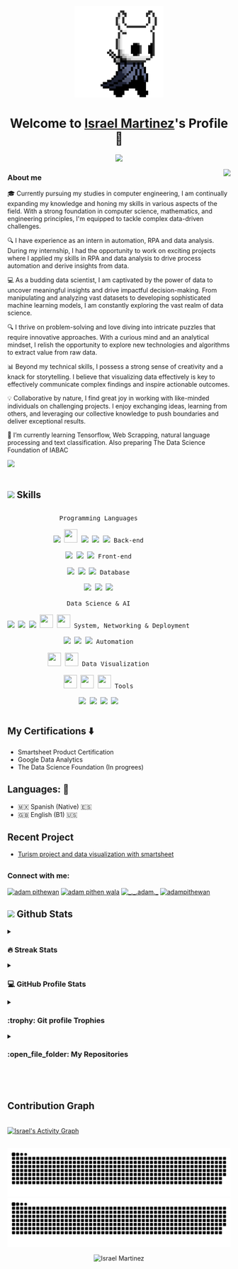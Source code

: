 <p align="center">
  <br>
  <samp>
   

</samp>

  <img src="https://raw.githubusercontent.com/TanZng/TanZng/master/assets/hollor_knight3.gif" width="200"/>

</p>

<p align="center">
  <h1 align="center">Welcome to <a href="https://github.com/Israwss">Israel Martinez</a>'s Profile 👋</h1>
</p>
<p align="center">
  <a align="center" href="https://github.com/DenverCoder1/readme-typing-svg"><img src="https://readme-typing-svg.herokuapp.com?&font=IBM+Plex+Sans&color=F72EE2&size=25&lines=Welcome+to+my+GitHub+Profile!;I'm+a+Computer+Engineering+Student;Aspiring+Data+Scientist" /></a>
</p>

<img align="right" src="https://media.giphy.com/media/M9gbBd9nbDrOTu1Mqx/giphy.gif">


<h3><b>About me</b></h3>

<p>🎓 Currently pursuing my studies in computer engineering, I am continually expanding my knowledge and honing my skills in various aspects of the field. With a strong foundation in computer science, mathematics, and engineering principles, I'm equipped to tackle complex data-driven challenges.

🔍 I have experience as an intern in automation, RPA and data analysis. During my internship, I had the opportunity to work on exciting projects where I applied my skills in RPA and data analysis to drive process automation and derive insights from data.

💻 As a budding data scientist, I am captivated by the power of data to uncover meaningful insights and drive impactful decision-making. From manipulating and analyzing vast datasets to developing sophisticated machine learning models, I am constantly exploring the vast realm of data science.

🔍 I thrive on problem-solving and love diving into intricate puzzles that require innovative approaches. With a curious mind and an analytical mindset, I relish the opportunity to explore new technologies and algorithms to extract value from raw data.

📊 Beyond my technical skills, I possess a strong sense of creativity and a knack for storytelling. I believe that visualizing data effectively is key to effectively communicate complex findings and inspire actionable outcomes.

💡 Collaborative by nature, I find great joy in working with like-minded individuals on challenging projects. I enjoy exchanging ideas, learning from others, and leveraging our collective knowledge to push boundaries and deliver exceptional results.

🌱 I’m currently learning Tensorflow, Web Scrapping, natural language processing and text classification. Also preparing The Data Science Foundation of IABAC		

</p>

<img src="https://user-images.githubusercontent.com/73097560/115834477-dbab4500-a447-11eb-908a-139a6edaec5c.gif"><br><br>

## <img src="https://media2.giphy.com/media/QssGEmpkyEOhBCb7e1/giphy.gif?cid=ecf05e47a0n3gi1bfqntqmob8g9aid1oyj2wr3ds3mg700bl&rid=giphy.gif" width ="25"><b> Skills</b>

<p style="display: inline-block;" align="center">
  <kbd>
    <kbd>Programming Languages</kbd>
    <br>
    <br>
    <img width="30px" src="https://cdn.jsdelivr.net/gh/devicons/devicon/icons/python/python-plain.svg" /> 
    <img width="30px" height="30px" src="https://www.r-project.org/logo/Rlogo.svg" /> 
    <img width="30px" src="https://cdn.jsdelivr.net/gh/devicons/devicon/icons/csharp/csharp-plain.svg" /> 
    <img width="30px" src="https://cdn.jsdelivr.net/gh/devicons/devicon/icons/java/java-plain.svg" /> 
    <img width="30px" src="https://cdn.jsdelivr.net/gh/devicons/devicon/icons/c/c-plain.svg" /> 
  </kbd>
  <kbd>
    <kbd>Back-end</kbd>
    <br>
    <br>
    <img width="30px" src="https://cdn.jsdelivr.net/gh/devicons/devicon/icons/dotnetcore/dotnetcore-original.svg" />
    <img width="30px" src="https://cdn.jsdelivr.net/gh/devicons/devicon/icons/dot-net/dot-net-original.svg" />
    <img width="30px" src="https://cdn.jsdelivr.net/gh/devicons/devicon/icons/sqlalchemy/sqlalchemy-plain.svg" />
  </kbd>
  <kbd>
    <kbd>Front-end</kbd>
    <br>
    <br>
    <img width="30px" src="https://cdn.jsdelivr.net/gh/devicons/devicon/icons/html5/html5-original.svg" /> 
    <img width="30px" src="https://cdn.jsdelivr.net/gh/devicons/devicon/icons/css3/css3-plain.svg" /> 
    <img width="30px" src="https://cdn.jsdelivr.net/gh/devicons/devicon/icons/javascript/javascript-original.svg" />
  </kbd>
  <kbd>
    <kbd>Database</kbd>
    <br>
    <br>
    <img width="30px" src="https://cdn.jsdelivr.net/gh/devicons/devicon/icons/mysql/mysql-plain.svg" />
    <img width="30px" src="https://cdn.jsdelivr.net/gh/devicons/devicon/icons/microsoftsqlserver/microsoftsqlserver-plain.svg" />
    <img width="30px" src="https://cdn.jsdelivr.net/gh/devicons/devicon/icons/mongodb/mongodb-plain.svg" />
  </kbd>
  <br>
  <br>
  <kbd>
    <kbd>Data Science & AI</kbd>
    <br>
    <br>
    <img width="30px" src="https://cdn.jsdelivr.net/gh/devicons/devicon/icons/tensorflow/tensorflow-original.svg" />
    <img width="30px" src="https://cdn.jsdelivr.net/gh/devicons/devicon/icons/numpy/numpy-original.svg" />
    <img width="30px" src="https://cdn.jsdelivr.net/gh/devicons/devicon/icons/pandas/pandas-original.svg" />
    <img width="30px" height="30px" src="https://www.vectorlogo.zone/logos/pytorch/pytorch-ar21.svg"/>
   <img width="30px" height="30px" src="https://upload.wikimedia.org/wikipedia/commons/0/05/Scikit_learn_logo_small.svg" />
  </kbd>
 
  <kbd>
    <kbd>System, Networking & Deployment</kbd>
    <br>
    <br>
    <img width="30px" src="https://cdn.jsdelivr.net/gh/devicons/devicon/icons/azure/azure-plain.svg" />
    <img width="30px" src="https://cdn.jsdelivr.net/gh/devicons/devicon/icons/git/git-plain.svg" />
    <img width="30px" src="https://cdn.jsdelivr.net/gh/devicons/devicon/icons/docker/docker-plain.svg" />
  </kbd>
  <kbd>
    <kbd>Automation</kbd>
    <br>
    <br>
    <img width="30px" height="30px"src="https://www.vectorlogo.zone/logos/zapier/zapier-ar21.svg" />
    <img width="30px" height="30px"src="https://upload.wikimedia.org/wikipedia/commons/6/6e/Blue_Prism_logo.svg" />
  </kbd>
   <kbd>
    <kbd>Data Visualization</kbd>
    <br>
    <br>
    <img width="30px" height="30px"src="https://cdn.worldvectorlogo.com/logos/tableau-software.svg" />
    <img width="30px" height="30px"src="https://cdn.worldvectorlogo.com/logos/r-studio-1.svg" />
     <img width="30px" height="30px"src="https://cdn.worldvectorlogo.com/logos/looker-1.svg" />
  </kbd>
  <kbd>
    <kbd>Tools</kbd>
    <br>
    <br>
    <img width="30px" src="https://cdn.jsdelivr.net/gh/devicons/devicon/icons/vscode/vscode-original.svg" />
    <img width="30px" src="https://cdn.jsdelivr.net/gh/devicons/devicon/icons/jupyter/jupyter-original.svg" />
    <img width="30px" src="https://www.vectorlogo.zone/logos/pytorch/pytorch-icon.svg" />
    <img width="30px" src="https://cdn.jsdelivr.net/gh/devicons/devicon/icons/visualstudio/visualstudio-plain.svg" />
  </kbd>
  
</p>

##



## My Certifications :arrow_down:

- Smartsheet Product Certification
- Google Data Analytics
- The Data Science Foundation (In progrees) 

##

## Languages: :speech_balloon:

- 🇲🇽 Spanish (Native) 🇪🇸
- 🇬🇧 English (B1) 🇺🇸
##

## Recent Project
<!-- BLOG-POST-LIST:START -->
- [Turism project and data visualization with smartsheet](https://app.smartsheet.com/b/publish?EQBCT=5c5b773810e24f1487bc9325095d5e27)
##


### Connect with me:
<p align="left">
  <a href="https://www.linkedin.com/in/israel-mart%C3%ADnez-jim%C3%A9nez-60225a1b0/" target="blank"><img align="center"
      src="https://raw.githubusercontent.com/rahuldkjain/github-profile-readme-generator/master/src/images/icons/Social/linked-in-alt.svg"
      alt="adam pithewan" height="30" width="40" /></a>
  <a href="https://www.facebook.com/there.is.only.dead.space.here" target="blank"><img align="center"
      src="https://raw.githubusercontent.com/rahuldkjain/github-profile-readme-generator/master/src/images/icons/Social/facebook.svg"
      alt="adam pithen wala" height="30" width="40" /></a>
  <a href="https://www.instagram.com/isra_cuellar12w/" target="blank"><img align="center"
      src="https://raw.githubusercontent.com/rahuldkjain/github-profile-readme-generator/master/src/images/icons/Social/instagram.svg"
      alt="_._.adam._" height="30" width="40" /></a>
 <a href="https://twitter.com/Isra12w" target="blank"><img align="center"
      src="https://raw.githubusercontent.com/rahuldkjain/github-profile-readme-generator/master/src/images/icons/Social/twitter.svg"
      alt="adampithewan" height="30" width="40" /></a>
</p>

##




## <picture> <img src = "https://github.com/7oSkaaa/7oSkaaa/blob/main/Images/Statistics.gif?raw=true" width = 50px>  </picture> Github Stats

<details><summary><h3> 🔥 Streak Stats</h3></summary>

----	

<p align="center"><img src="https://github-readme-streak-stats.herokuapp.com/?user=Israwss&theme=tokyonight_duo" alt="Israwss" /></p>

</details>
  
<details><summary><h3>💻 GitHub Profile Stats</h3></summary>

----
	
<p align="center">
    <a href="https://github.com/anuraghazra/github-readme-stats">
	    <img alt="Israwss's Github Stats" src="https://github-readme-stats.vercel.app/api?username=Israwss&show_icons=true&count_private=true&locale=en&theme=tokyonight&layout=compact" height="230px"/></a>
	  <img src="https://github-readme-stats.vercel.app/api/top-langs?username=Israwss&langs_count=10&show_icons=true&locale=en&theme=tokyonight" alt="Israwss" height="230px"/>
<br/>


</details>



<details><summary> <h3> :trophy: Git profile Trophies </h3></summary>

----
	
<p align="center"> <a href="https://github.com/Israwss/github-profile-trophy"><img src="https://github-profile-trophy.vercel.app/?username=Israwss&layout=compact&theme=tokyonight&column=4&margin-w=15&margin-h=15" alt="Israwss" /></a> </p>


	
</details>
	
<details><summary><h3> :open_file_folder: My Repositories </h3></summary>

----
	
<div>
  <p align="center">
	<a href="https://github.com/Israwss/LeetCode_DailyChallenge_2023">
      		<img src="https://github-readme-stats.vercel.app/api/pin/?username=Israwss&repo=LeetCode_DailyChallenge_2023&theme=tokyonight" alt="GitHub Stats" />
    	</a>
	<a href="https://github.com/Israwss/Ahmed-Hossam">
      		<img src="https://github-readme-stats.vercel.app/api/pin/?username=Israwss&repo=Ahmed-Hossam&theme=tokyonight" alt="GitHub Stats" />
    	</a>
    	<a href="https://github.com/Israwss/Strees_Testing">
      		<img src="https://github-readme-stats.vercel.app/api/pin/?username=Israwss&repo=Strees_Testing&theme=tokyonight" alt="GitHub Stats" />
    	</a>
    	<a href="https://github.com/Israwss/CP-Templates">
      		<img src="https://github-readme-stats.vercel.app/api/pin/?username=Israwss&repo=CP-Templates&theme=tokyonight" alt="GitHub Stats" />
    	</a>
    	<a href="https://github.com/Israwss/Codeforces-Polygon-Template">
      		<img src="https://github-readme-stats.vercel.app/api/pin/?username=Israwss&repo=Codeforces-Polygon-Template&theme=tokyonight" alt="GitHub Stats" />
    	</a>
	<a href="https://github.com/Israwss/Some-Linux-Commands">
      		<img src="https://github-readme-stats.vercel.app/api/pin/?username=Israwss&repo=Some-Linux-Commands&theme=tokyonight" alt="GitHub Stats" />
    	</a>
	<a href="https://github.com/Israwss/Shorten-Link">
      		<img src="https://github-readme-stats.vercel.app/api/pin/?username=Israwss&repo=Shorten-Link&theme=tokyonight" alt="GitHub Stats" />
    	</a>
	<a href="https://github.com/Israwss/Israwss">
      		<img src="https://github-readme-stats.vercel.app/api/pin/?username=Israwss&repo=Isra2wss&theme=tokyonight" alt="GitHub Stats" />
    	</a>
	<a href="https://github.com/Israwss/Competitive-Programming-Session-Content">
      		<img src="https://github-readme-stats.vercel.app/api/pin/?username=Israwss&repo=Competitive-Programming-Session-Content&theme=tokyonight" alt="GitHub Stats" />
    	</a>
	<a href="https://github.com/Israwss/VS-Code-for-CP">
      		<img src="https://github-readme-stats.vercel.app/api/pin/?username=Israwss&repo=VS-Code-for-CP&theme=tokyonight" alt="GitHub Stats" />
    	</a>
	<a href="https://github.com/Israwss/Sorting-Algorithms">
      		<img src="https://github-readme-stats.vercel.app/api/pin/?username=Israwss&repo=Sorting-Algorithms&theme=tokyonight" alt="GitHub Stats" />
    	</a>
	<a href="https://github.com/Israwss/board-link-generator">
      		<img src="https://github-readme-stats.vercel.app/api/pin/?username=Israwss&repo=board-link-generator&theme=tokyonight" alt="GitHub Stats" />
    	</a>
	<a href="https://github.com/Israwss/Tic-Tac-Toe-GUI">
      		<img src="https://github-readme-stats.vercel.app/api/pin/?username=Israwss&repo=Tic-Tac-Toe-GUI&theme=tokyonight" alt="GitHub Stats" />
    	</a>
	<a href="https://github.com/Israwss/PhoneBook-System">
      		<img src="https://github-readme-stats.vercel.app/api/pin/?username=Israwss&repo=PhoneBook-System&theme=tokyonight" alt="GitHub Stats" />
    	</a>
	<a href="https://github.com/Israwss/Codeforces-Sheet-Generator">
      		<img src="https://github-readme-stats.vercel.app/api/pin/?username=Israwss&repo=Codeforces-Sheet-Generator&theme=tokyonight" alt="GitHub Stats" />
    	</a>
	<a href="https://github.com/Israwss/CP-Calendar">
      		<img src="https://github-readme-stats.vercel.app/api/pin/?username=Israwss&repo=CP-Calendar&theme=tokyonight" alt="GitHub Stats" />
    	</a>
	<a href="https://github.com/Israwss/Codeforces-Friends-Script">
      		<img src="https://github-readme-stats.vercel.app/api/pin/?username=Israwss&repo=Codeforces-Friends-Script&theme=tokyonight" alt="GitHub Stats" />
    	</a>
	<a href="https://github.com/Israwss/vJudge-Board-Scrapper">
      		<img src="https://github-readme-stats.vercel.app/api/pin/?username=Israwss&repo=vJudge-Board-Scrapper&theme=tokyonight" alt="GitHub Stats" />
    	</a>
	<a href="https://github.com/Israwss/CP-Templates-Snippets">
      		<img src="https://github-readme-stats.vercel.app/api/pin/?username=Israwss&repo=CP-Templates-Snippets&theme=tokyonight" alt="GitHub Stats" />
    	</a>
	<a href="https://github.com/Israwss/Udemy-Website">
      		<img src="https://github-readme-stats.vercel.app/api/pin/?username=Israwss&repo=Udemy-Website&theme=tokyonight" alt="GitHub Stats" />
    	</a>
  </p>
</div>
</details>

</br></br>
	



  
## Contribution Graph
  <br/>
   <a href="https://github.com/Israwss"><img alt="Israel's Activity Graph" src="https://activity-graph.herokuapp.com/graph?username=itsmeshibintmz&custom_title=Israel'%20Israel's%20Contribution%20Graph&theme=react-dark" /></a>
  <br/>

<br/>

![github contribution grid snake animation](https://raw.githubusercontent.com/Israwss/Israwss/output/github-contribution-grid-snake.svg#gh-dark-mode-only)
![github contribution grid snake animation](https://raw.githubusercontent.com/Israwss/Israwss/output/github-contribution-grid-snake.svg#gh-light-mode-only)

<p align="center"> <img src="https://komarev.com/ghpvc/?username=Israwss&label=Profile%20views&color=blueviolet&style=flat" alt="Israel Martinez" /> </p>

##























